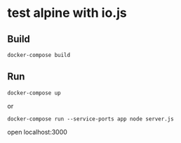 # test alpine with io.js

## Build

    docker-compose build

## Run

    docker-compose up

or

    docker-compose run --service-ports app node server.js

open localhost:3000
